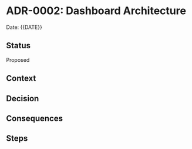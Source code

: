 # ADR-0002: Dashboard Architecture

Date: {{DATE}}

## Status
Proposed

## Context

## Decision

## Consequences

## Steps

